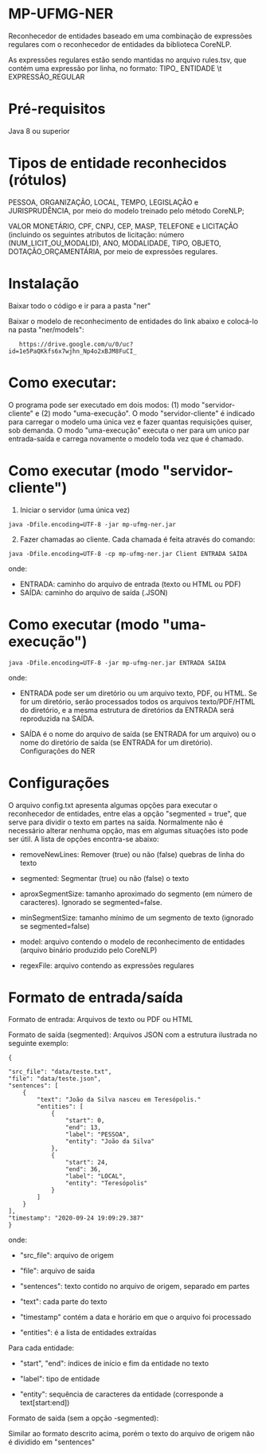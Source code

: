 # MP-UFMG-NER

Reconhecedor de entidades baseado em uma combinação de expressões regulares com o reconhecedor de entidades da biblioteca CoreNLP.

As expressões regulares estão sendo mantidas no arquivo rules.tsv, que contém uma expressão por linha, no formato: TIPO_ ENTIDADE \t EXPRESSÃO_REGULAR

# Pré-requisitos

Java 8 ou superior

# Tipos de entidade reconhecidos (rótulos)
PESSOA, ORGANIZAÇÃO, LOCAL, TEMPO, LEGISLAÇÃO e JURISPRUDÊNCIA, por meio do modelo treinado pelo método CoreNLP;

VALOR MONETÁRIO, CPF, CNPJ, CEP, MASP, TELEFONE e LICITAÇÃO (incluindo os seguintes atributos de licitação: número (NUM_LICIT_OU_MODALID), ANO, MODALIDADE, TIPO, OBJETO, DOTAÇÃO_ORÇAMENTÁRIA, por meio de expressões regulares.

# Instalação

Baixar todo o código e ir para a pasta "ner"

Baixar o modelo de reconhecimento de entidades do link abaixo e colocá-lo na pasta "ner/models":

   ```
      https://drive.google.com/u/0/uc?id=1e5PaQKkfs6x7wjhn_Np4o2xBJM8FuCI_
   ```
# Como executar:

O programa pode ser executado em dois modos: (1) modo "servidor-cliente" e (2) modo "uma-execução".
O modo "servidor-cliente" é indicado para carregar o modelo uma única vez e fazer quantas requisições quiser, sob demanda.
O modo "uma-execução" executa o ner para um unico par entrada-saída e carrega novamente o modelo toda vez que é chamado.

# Como executar (modo "servidor-cliente")

1. Iniciar o servidor (uma única vez)
```
java -Dfile.encoding=UTF-8 -jar mp-ufmg-ner.jar
```

2. Fazer chamadas ao cliente. Cada chamada é feita através do comando:

```
java -Dfile.encoding=UTF-8 -cp mp-ufmg-ner.jar Client ENTRADA SAÍDA
```

onde:

 - ENTRADA: caminho do arquivo de entrada (texto ou HTML ou PDF)
 - SAÍDA: caminho do arquivo de saída (.JSON)


# Como executar (modo "uma-execução")


```
java -Dfile.encoding=UTF-8 -jar mp-ufmg-ner.jar ENTRADA SAÍDA
```

onde:

- ENTRADA pode ser um diretório ou um arquivo texto, PDF, ou HTML. Se for um diretório, serão processados todos os arquivos texto/PDF/HTML do diretório, e a mesma estrutura de diretórios da ENTRADA será reproduzida na SAÍDA.

- SAÍDA é o nome do arquivo de saída (se ENTRADA for um arquivo) ou o nome do diretório de saída (se ENTRADA for um diretório).
Configurações do NER


# Configurações

O arquivo config.txt apresenta algumas opções para executar o reconhecedor de entidades, entre elas a opção "segmented = true", que serve para dividir o texto em partes na saída. Normalmente não é necessário alterar nenhuma opção, mas em algumas situações isto pode ser útil. A lista de opções encontra-se abaixo:

- removeNewLines: Remover (true) ou não (false) quebras de linha do texto

- segmented: Segmentar (true) ou não (false) o texto

- aproxSegmentSize: tamanho aproximado do segmento (em número de caracteres). Ignorado se segmented=false.

- minSegmentSize: tamanho mínimo de um segmento de texto (ignorado se segmented=false)

- model: arquivo contendo o modelo de reconhecimento de entidades (arquivo binário produzido pelo CoreNLP)

- regexFile: arquivo contendo as expressões regulares


# Formato de entrada/saída

Formato de entrada: Arquivos de texto ou PDF ou HTML

Formato de saída (segmented): Arquivos JSON com a estrutura ilustrada no seguinte exemplo:

```
{

"src_file": "data/teste.txt",
"file": "data/teste.json",
"sentences": [
    {
        "text": "João da Silva nasceu em Teresópolis."
        "entities": [
            {
                "start": 0,  
                "end": 13,   
                "label": "PESSOA", 
                "entity": "João da Silva" 
            },
            {
                "start": 24,
                "end": 36,
                "label": "LOCAL",
                "entity": "Teresópolis"
            }
        ]
    }
],
"timestamp": "2020-09-24 19:09:29.387"
}
```

onde:

 - "src_file": arquivo de origem

 - "file": arquivo de saida

 - "sentences": texto contido no arquivo de origem, separado em partes

 - "text": cada parte do texto

- "timestamp" contém a data e horário em que o arquivo foi processado

- "entities": é a lista de entidades extraídas

Para cada entidade:

- "start", "end": índices de início e fim da entidade no texto

- "label": tipo de entidade

- "entity": sequência de caracteres da entidade (corresponde a text[start:end])

Formato de saida (sem a opção -segmented):

Similar ao formato descrito acima, porém o texto do arquivo de origem não é dividido em "sentences"
